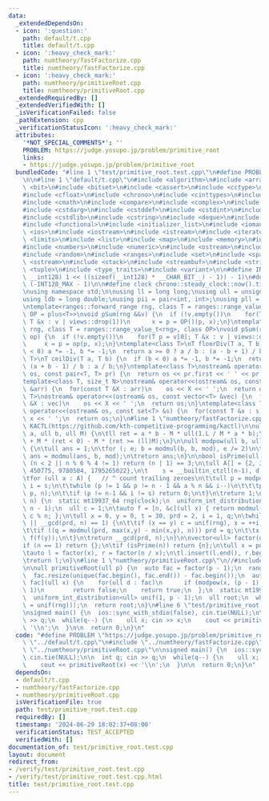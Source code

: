 ```yaml
---
data:
  _extendedDependsOn:
  - icon: ':question:'
    path: default/t.cpp
    title: default/t.cpp
  - icon: ':heavy_check_mark:'
    path: numtheory/fastFactorize.cpp
    title: numtheory/fastFactorize.cpp
  - icon: ':heavy_check_mark:'
    path: numtheory/primitiveRoot.cpp
    title: numtheory/primitiveRoot.cpp
  _extendedRequiredBy: []
  _extendedVerifiedWith: []
  _isVerificationFailed: false
  _pathExtension: cpp
  _verificationStatusIcon: ':heavy_check_mark:'
  attributes:
    '*NOT_SPECIAL_COMMENTS*': ''
    PROBLEM: https://judge.yosupo.jp/problem/primitive_root
    links:
    - https://judge.yosupo.jp/problem/primitive_root
  bundledCode: "#line 1 \"test/primitive_root.test.cpp\"\n#define PROBLEM \"https://judge.yosupo.jp/problem/primitive_root\"\
    \n\n#line 1 \"default/t.cpp\"\n#include <algorithm>\n#include <array>\n#include\
    \ <bit>\n#include <bitset>\n#include <cassert>\n#include <cctype>\n#include <cfenv>\n\
    #include <cfloat>\n#include <chrono>\n#include <cinttypes>\n#include <climits>\n\
    #include <cmath>\n#include <compare>\n#include <complex>\n#include <concepts>\n\
    #include <cstdarg>\n#include <cstddef>\n#include <cstdint>\n#include <cstdio>\n\
    #include <cstdlib>\n#include <cstring>\n#include <deque>\n#include <fstream>\n\
    #include <functional>\n#include <initializer_list>\n#include <iomanip>\n#include\
    \ <ios>\n#include <iostream>\n#include <istream>\n#include <iterator>\n#include\
    \ <limits>\n#include <list>\n#include <map>\n#include <memory>\n#include <new>\n\
    #include <numbers>\n#include <numeric>\n#include <ostream>\n#include <queue>\n\
    #include <random>\n#include <ranges>\n#include <set>\n#include <span>\n#include\
    \ <sstream>\n#include <stack>\n#include <streambuf>\n#include <string>\n#include\
    \ <tuple>\n#include <type_traits>\n#include <variant>\n\n#define INT128_MAX (__int128)(((unsigned\
    \ __int128) 1 << ((sizeof(__int128) * __CHAR_BIT__) - 1)) - 1)\n#define INT128_MIN\
    \ (-INT128_MAX - 1)\n\n#define clock chrono::steady_clock::now().time_since_epoch().count()\n\
    \nusing namespace std;\n\nusing ll = long long;\nusing ull = unsigned long long;\n\
    using ldb = long double;\nusing pii = pair<int, int>;\nusing pll = pair<ll, ll>;\n\
    \ntemplate<ranges::forward_range rng, class T = ranges::range_value_t<rng>, class\
    \ OP = plus<T>>\nvoid pSum(rng &&v) {\n  if (!v.empty())\n    for(T p = v[0];\
    \ T &x : v | views::drop(1))\n      x = p = OP()(p, x);\n}\ntemplate<ranges::forward_range\
    \ rng, class T = ranges::range_value_t<rng>, class OP>\nvoid pSum(rng &&v, OP\
    \ op) {\n  if (!v.empty())\n    for(T p = v[0]; T &x : v | views::drop(1))\n \
    \     x = p = op(p, x);\n}\ntemplate<class T>\nT floorDiv(T a, T b) {\n  if (b\
    \ < 0) a *= -1, b *= -1;\n  return a >= 0 ? a / b : (a - b + 1) / b;\n}\ntemplate<class\
    \ T>\nT ceilDiv(T a, T b) {\n  if (b < 0) a *= -1, b *= -1;\n  return a >= 0 ?\
    \ (a + b - 1) / b : a / b;\n}\ntemplate<class T>\nostream& operator<<(ostream&\
    \ os, const pair<T, T> pr) {\n  return os << pr.first << ' ' << pr.second;\n}\n\
    template<class T, size_t N>\nostream& operator<<(ostream& os, const array<T, N>\
    \ &arr) {\n  for(const T &X : arr)\n    os << X << ' ';\n  return os;\n}\ntemplate<class\
    \ T>\nostream& operator<<(ostream& os, const vector<T> &vec) {\n  for(const T\
    \ &X : vec)\n    os << X << ' ';\n  return os;\n}\ntemplate<class T>\nostream&\
    \ operator<<(ostream& os, const set<T> &s) {\n  for(const T &x : s)\n    os <<\
    \ x << ' ';\n  return os;\n}\n#line 1 \"numtheory/fastFactorize.cpp\"\n//source:\
    \ KACTL(https://github.com/kth-competitive-programming/kactl)\n\null modmul(ull\
    \ a, ull b, ull M) {\n\tll ret = a * b - M * ull(1.L / M * a * b);\n\treturn ret\
    \ + M * (ret < 0) - M * (ret >= (ll)M);\n}\n\null modpow(ull b, ull e, ull mod)\
    \ {\n\tull ans = 1;\n\tfor (; e; b = modmul(b, b, mod), e /= 2)\n\t\tif (e & 1)\
    \ ans = modmul(ans, b, mod);\n\treturn ans;\n}\n\nbool isPrime(ull n) {\n\tif\
    \ (n < 2 || n % 6 % 4 != 1) return (n | 1) == 3;\n\tull A[] = {2, 325, 9375, 28178,\
    \ 450775, 9780504, 1795265022},\n\t    s = __builtin_ctzll(n-1), d = n >> s;\n\
    \tfor (ull a : A) {   // ^ count trailing zeroes\n\t\tull p = modpow(a%n, d, n),\
    \ i = s;\n\t\twhile (p != 1 && p != n - 1 && a % n && i--)\n\t\t\tp = modmul(p,\
    \ p, n);\n\t\tif (p != n-1 && i != s) return 0;\n\t}\n\treturn 1;\n}\n\null pollard(ull\
    \ n) {\n  static mt19937_64 rng(clock);\n  uniform_int_distribution<ull> unif(0,\
    \ n - 1);\n  ull c = 1;\n\tauto f = [n, &c](ull x) { return modmul(x, x, n) +\
    \ c % n; };\n\tull x = 0, y = 0, t = 30, prd = 2, i = 1, q;\n\twhile (t++ % 40\
    \ || __gcd(prd, n) == 1) {\n\t\tif (x == y) c = unif(rng), x = ++i, y = f(x);\n\
    \t\tif ((q = modmul(prd, max(x,y) - min(x,y), n))) prd = q;\n\t\tx = f(x), y =\
    \ f(f(y));\n\t}\n\treturn __gcd(prd, n);\n}\n\nvector<ull> factor(ull n) {\n\t\
    if (n == 1) return {};\n\tif (isPrime(n)) return {n};\n\tull x = pollard(n);\n\
    \tauto l = factor(x), r = factor(n / x);\n\tl.insert(l.end(), r.begin(), r.end());\n\
    \treturn l;\n}\n#line 1 \"numtheory/primitiveRoot.cpp\"\n//#include \"numtheory/fastFactorize.cpp\"\
    \n\null primitiveRoot(ull p) {\n  auto fac = factor(p - 1);\n  ranges::sort(fac);\n\
    \  fac.resize(unique(fac.begin(), fac.end()) - fac.begin());\n  auto test = [p,\
    \ fac](ull x) {\n    for(ull d : fac)\n      if (modpow(x, (p - 1) / d, p) ==\
    \ 1)\n        return false;\n    return true;\n  };\n  static mt19937_64 rng(clock);\n\
    \  uniform_int_distribution<ull> unif(1, p - 1);\n  ull root;\n  while(!test(root\
    \ = unif(rng)));\n  return root;\n}\n#line 6 \"test/primitive_root.test.cpp\"\n\
    \nsigned main() {\n  ios::sync_with_stdio(false), cin.tie(NULL);\n\n  int q; cin\
    \ >> q;\n  while(q--) {\n    ull x; cin >> x;\n    cout << primitiveRoot(x) <<\
    \ '\\n';\n  }\n\n  return 0;\n}\n"
  code: "#define PROBLEM \"https://judge.yosupo.jp/problem/primitive_root\"\n\n#include\
    \ \"../default/t.cpp\"\n#include \"../numtheory/fastFactorize.cpp\"\n#include\
    \ \"../numtheory/primitiveRoot.cpp\"\n\nsigned main() {\n  ios::sync_with_stdio(false),\
    \ cin.tie(NULL);\n\n  int q; cin >> q;\n  while(q--) {\n    ull x; cin >> x;\n\
    \    cout << primitiveRoot(x) << '\\n';\n  }\n\n  return 0;\n}\n"
  dependsOn:
  - default/t.cpp
  - numtheory/fastFactorize.cpp
  - numtheory/primitiveRoot.cpp
  isVerificationFile: true
  path: test/primitive_root.test.cpp
  requiredBy: []
  timestamp: '2024-06-29 18:02:37+08:00'
  verificationStatus: TEST_ACCEPTED
  verifiedWith: []
documentation_of: test/primitive_root.test.cpp
layout: document
redirect_from:
- /verify/test/primitive_root.test.cpp
- /verify/test/primitive_root.test.cpp.html
title: test/primitive_root.test.cpp
---
```

